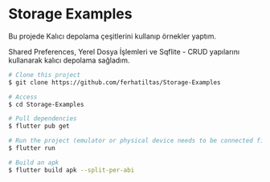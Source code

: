 # Storage Examples
Bu projede Kalıcı depolama çeşitlerini kullanıp örnekler yaptım.

Shared Preferences, Yerel Dosya İşlemleri ve Sqflite - CRUD yapılarını kullanarak kalıcı depolama sağladım.

```bash
# Clone this project
$ git clone https://github.com/ferhatiltas/Storage-Examples

# Access
$ cd Storage-Examples

# Pull dependencies
$ flutter pub get

# Run the project (emulator or physical device needs to be connected first)
$ flutter run

# Build an apk
$ flutter build apk --split-per-abi
```

